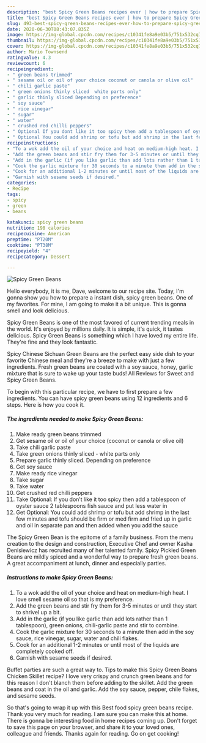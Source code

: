 ```yaml
---
description: "best Spicy Green Beans recipes ever | how to prepare Spicy Green Beans"
title: "best Spicy Green Beans recipes ever | how to prepare Spicy Green Beans"
slug: 493-best-spicy-green-beans-recipes-ever-how-to-prepare-spicy-green-beans
date: 2020-06-30T08:43:07.835Z
image: https://img-global.cpcdn.com/recipes/c10341fe8a9e03b5/751x532cq70/spicy-green-beans-recipe-main-photo.jpg
thumbnail: https://img-global.cpcdn.com/recipes/c10341fe8a9e03b5/751x532cq70/spicy-green-beans-recipe-main-photo.jpg
cover: https://img-global.cpcdn.com/recipes/c10341fe8a9e03b5/751x532cq70/spicy-green-beans-recipe-main-photo.jpg
author: Mario Townsend
ratingvalue: 4.3
reviewcount: 6
recipeingredient:
- " green beans trimmed"
- " sesame oil or oil of your choice coconut or canola or olive oil"
- " chili garlic paste"
- " green onions thinly sliced  white parts only"
- " garlic thinly sliced Depending on preference"
- " soy sauce"
- " rice vinegar"
- " sugar"
- " water"
- " crushed red chilli peppers"
- " Optional If you dont like it too spicy then add a tablespoon of oyster sauce 2 tablespoons fish sauce and put less water in"
- " Optional You could add shrimp or tofu but add shrimp in the last few minutes and tofu should be firm or med firm and fried up in garlic and oil in separate pan and then added when you add the sauce"
recipeinstructions:
- "To a wok add the oil of your choice and heat on medium-high heat. I love smell sesame oil so that is my preference."
- "Add the green beans and stir fry them for 3-5 minutes or until they start to shrivel up a bit."
- "Add in the garlic (if you like garlic than add lots rather than 1 tablespoon), green onions, chili-garlic paste and stir to combine."
- "Cook the garlic mixture for 30 seconds to a minute then add in the soy sauce, rice vinegar, sugar, water and chili flakes."
- "Cook for an additional 1-2 minutes or until most of the liquids are completely cooked off."
- "Garnish with sesame seeds if desired."
categories:
- Recipe
tags:
- spicy
- green
- beans

katakunci: spicy green beans 
nutrition: 198 calories
recipecuisine: American
preptime: "PT20M"
cooktime: "PT38M"
recipeyield: "4"
recipecategory: Dessert

---
```



![Spicy Green Beans](https://img-global.cpcdn.com/recipes/c10341fe8a9e03b5/751x532cq70/spicy-green-beans-recipe-main-photo.jpg)

Hello everybody, it is me, Dave, welcome to our recipe site. Today, I'm gonna show you how to prepare a instant dish, spicy green beans. One of my favorites. For mine, I am going to make it a bit unique. This is gonna smell and look delicious.

Spicy Green Beans is one of the most favored of current trending meals in the world. It's enjoyed by millions daily. It is simple, it's quick, it tastes delicious. Spicy Green Beans is something which I have loved my entire life. They're fine and they look fantastic.

Spicy Chinese Sichuan Green Beans are the perfect easy side dish to your favorite Chinese meal and they&#39;re a breeze to make with just a few ingredients. Fresh green beans are coated with a soy sauce, honey, garlic mixture that is sure to wake up your taste buds! All Reviews for Sweet and Spicy Green Beans.


To begin with this particular recipe, we have to first prepare a few ingredients. You can have spicy green beans using 12 ingredients and 6 steps. Here is how you cook it.

<!--inarticleads1-->

##### The ingredients needed to make Spicy Green Beans:

1. Make ready  green beans trimmed
1. Get  sesame oil or oil of your choice (coconut or canola or olive oil)
1. Take  chili garlic paste
1. Take  green onions thinly sliced - white parts only
1. Prepare  garlic thinly sliced. Depending on preference
1. Get  soy sauce
1. Make ready  rice vinegar
1. Take  sugar
1. Take  water
1. Get  crushed red chilli peppers
1. Take  Optional: If you don’t like it too spicy then add a tablespoon of oyster sauce 2 tablespoons fish sauce and put less water in
1. Get  Optional: You could add shrimp or tofu but add shrimp in the last few minutes and tofu should be firm or med firm and fried up in garlic and oil in separate pan and then added when you add the sauce


The Spicy Green Bean is the epitome of a family business. From the menu creation to the design and construction, Executive Chef and owner Kasha Denisiewicz has recruited many of her talented family. Spicy Pickled Green Beans are mildly spiced and a wonderful way to prepare fresh green beans. A great accompaniment at lunch, dinner and especially parties. 

<!--inarticleads2-->

##### Instructions to make Spicy Green Beans:

1. To a wok add the oil of your choice and heat on medium-high heat. I love smell sesame oil so that is my preference.
1. Add the green beans and stir fry them for 3-5 minutes or until they start to shrivel up a bit.
1. Add in the garlic (if you like garlic than add lots rather than 1 tablespoon), green onions, chili-garlic paste and stir to combine.
1. Cook the garlic mixture for 30 seconds to a minute then add in the soy sauce, rice vinegar, sugar, water and chili flakes.
1. Cook for an additional 1-2 minutes or until most of the liquids are completely cooked off.
1. Garnish with sesame seeds if desired.


Buffet parties are such a great way to. Tips to make this Spicy Green Beans Chicken Skillet recipe? I love very crispy and crunch green beans and for this reason I don&#39;t blanch them before adding to the skillet. Add the green beans and coat in the oil and garlic. Add the soy sauce, pepper, chile flakes, and sesame seeds. 

So that's going to wrap it up with this Best food spicy green beans recipe. Thank you very much for reading. I am sure you can make this at home. There is gonna be interesting food in home recipes coming up. Don't forget to save this page on your browser, and share it to your loved ones, colleague and friends. Thanks again for reading. Go on get cooking!
